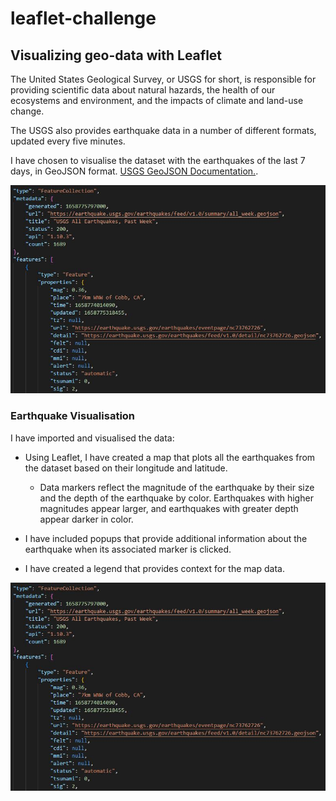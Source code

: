 # leaflet-challenge
## Visualizing geo-data with Leaflet

The United States Geological Survey, or USGS for short, is responsible for providing scientific data about natural hazards, the health of our ecosystems and environment, and the impacts of climate and land-use change. 

The USGS also provides earthquake data in a number of different formats, updated every five minutes.

I have chosen to visualise the dataset with the earthquakes of the last 7 days, in GeoJSON format.
[USGS GeoJSON Documentation.](http://earthquake.usgs.gov/earthquakes/feed/v1.0/geojson.php).

![GeoJson Example](static/img/geojson.JPG)

### Earthquake Visualisation

I have imported and visualised the data: 

   * Using Leaflet, I have created a map that plots all the earthquakes from the dataset based on their longitude and latitude.

       *  Data markers reflect the magnitude of the earthquake by their size and the depth of the earthquake by color. Earthquakes with higher magnitudes appear larger, and earthquakes with greater depth appear darker in color.

   * I have included popups that provide additional information about the earthquake when its associated marker is clicked.

   * I have created a legend that provides context for the map data.

![My Map](static/img/geojson.JPG)
